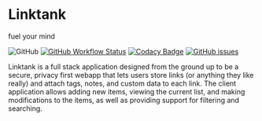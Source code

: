 # Linktank

fuel your mind

![GitHub](https://img.shields.io/github/license/Antlered-Viking/linktank)
[![GitHub Workflow Status](https://img.shields.io/github/workflow/status/Antlered-Viking/linktank/CI)](https://github.com/Antlered-Viking/linktank/actions/workflows/main.yml)
[![Codacy Badge](https://app.codacy.com/project/badge/Grade/b0d09f9b5ad541279cb890b64bfc563f)](https://www.codacy.com/gh/Antlered-Viking/linktank/dashboard?utm_source=github.com&utm_medium=referral&utm_content=Antlered-Viking/linktank&utm_campaign=Badge_Grade)
[![GitHub issues](https://img.shields.io/github/issues/Antlered-Viking/linktank)](https://github.com/Antlered-Viking/linktank/issues)

Linktank is a full stack application designed from the ground up to be a secure, privacy first webapp that lets users store links (or anything they like really) and attach tags, notes, and custom data to each link. The client application allows adding new items, viewing the current list, and making modifications to the items, as well as providing support for filtering and searching.

<!-- TODO add more content to readme-->

